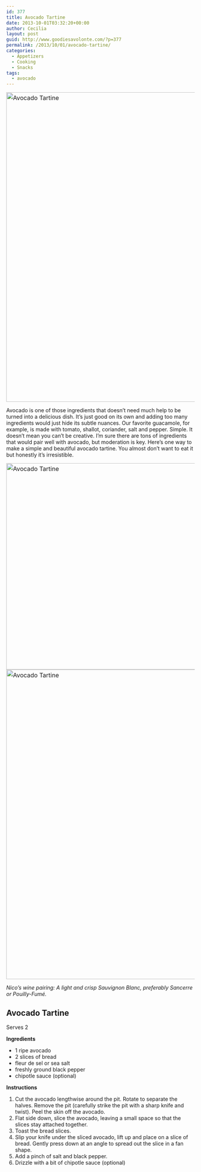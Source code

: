 ```yaml
---
id: 377
title: Avocado Tartine
date: 2013-10-01T03:32:20+00:00
author: Cecilia
layout: post
guid: http://www.goodiesavolonte.com/?p=377
permalink: /2013/10/01/avocado-tartine/
categories:
  - Appetizers
  - Cooking
  - Snacks
tags:
  - avocado
---
```

<input class="jpibfi" type="hidden" />

<a style="line-height: 1.714285714; font-size: 1rem;" href="http://www.goodiesavolonte.com/wp-content/uploads/2013/10/IMG_5643.jpg"><img class="alignnone size-full wp-image-378" alt="Avocado Tartine" src="http://www.goodiesavolonte.com/wp-content/uploads/2013/10/IMG_5643.jpg" width="552" height="828" /></a>

Avocado is one of those ingredients that doesn&#8217;t need much help to be turned into a delicious dish. It&#8217;s just good on its own and adding too many ingredients would just hide its subtle nuances. Our favorite guacamole, for example, is made with tomato, shallot, coriander, salt and pepper. Simple. It doesn&#8217;t mean you can&#8217;t be creative. I&#8217;m sure there are tons of ingredients that would pair well with avocado, but moderation is key. Here&#8217;s one way to make a simple and beautiful avocado tartine. You almost don&#8217;t want to eat it but honestly it&#8217;s irresistible.

<a style="line-height: 1.714285714; font-size: 1rem;" href="http://www.goodiesavolonte.com/wp-content/uploads/2013/10/IMG_5645.jpg"><img class="alignnone size-full wp-image-379" alt="Avocado Tartine" src="http://www.goodiesavolonte.com/wp-content/uploads/2013/10/IMG_5645.jpg" width="552" height="552" /></a><a style="line-height: 1.714285714; font-size: 1rem;" href="http://www.goodiesavolonte.com/wp-content/uploads/2013/10/IMG_5646.jpg"><img class="alignnone size-full wp-image-380" alt="Avocado Tartine" src="http://www.goodiesavolonte.com/wp-content/uploads/2013/10/IMG_5646.jpg" width="552" height="828" /></a>

_Nico&#8217;s wine pairing: A light and crisp Sauvignon Blanc, preferably Sancerre or Pouilly-Fumé._

<!--more-->

<div class="recipe-box">
  <h2 class="recipe-title">
    Avocado Tartine
  </h2>
  
  <p>
    Serves 2
  </p>
  
  <p>
    <strong>Ingredients</strong>
  </p>
  
  <ul>
    <li>
      1 ripe avocado
    </li>
    <li>
      2 slices of bread
    </li>
    <li>
      fleur de sel or sea salt
    </li>
    <li>
      freshly ground black pepper
    </li>
    <li>
      chipotle sauce (optional)
    </li>
  </ul>
  
  <p>
    <strong>Instructions</strong>
  </p>
  
  <ol>
    <li>
      Cut the avocado lengthwise around the pit. Rotate to separate the halves. Remove the pit (carefully strike the pit with a sharp knife and twist). Peel the skin off the avocado.
    </li>
    <li>
      Flat side down, slice the avocado, leaving a small space so that the slices stay attached together.
    </li>
    <li>
      Toast the bread slices.
    </li>
    <li>
      Slip your knife under the sliced avocado, lift up and place on a slice of bread. Gently press down at an angle to spread out the slice in a fan shape.
    </li>
    <li>
      Add a pinch of salt and black pepper.
    </li>
    <li>
      Drizzle with a bit of chipotle sauce (optional)
    </li>
  </ol>
</div>